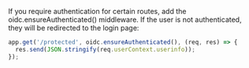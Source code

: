 If you require authentication for certain routes, add the oidc.ensureAuthenticated() middleware. If the user is not authenticated, they will be redirected to the login page:

```js
app.get('/protected', oidc.ensureAuthenticated(), (req, res) => {
  res.send(JSON.stringify(req.userContext.userinfo));
});
```
